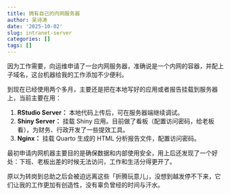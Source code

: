 ```yaml
---
title: 拥有自己的内网服务器
author: 吴诗涛
date: '2025-10-02'
slug: intranet-server
categories: []
tags: []
---
```


因为工作需要，向运维申请了一台内网服务器，准确说是一个内网的容器，并配上子域名，这台机器给我的工作添加不少便利。

到现在已经使用两个多月，主要还是把在本地写好的应用或者报告挂载到服务器上，当前主要在用：

1. **RStudio Server：** 本地代码上传后，可在服务器端继续调试。
2. **Shiny Server：** 挂载 Shiny 应用。目前做了看板（配置访问密码，给老板看），为财务、行政开发了一些提效工具。
3. **Nginx：** 挂载 Quarto 生成的 HTML 分析报告文件，配置访问密码。

最初申请内网机器主要目的是确保数据和内部使用安全，用上后还发现了一个好处：下班、老板出差的时候无法访问，工作和生活分得更开了。

原以为转岗到总助之后会被迫远离这些「折腾玩意儿」，没想到越发停不下来，它们让我的工作更加有创造性，没有辜负曾经的时间与汗水。
